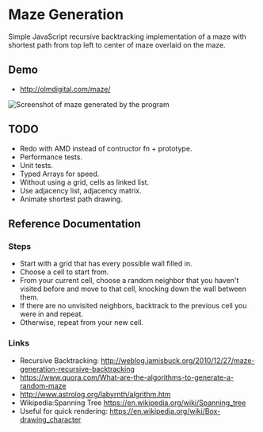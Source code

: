 # Maze Generation #

Simple JavaScript recursive backtracking implementation of a maze with shortest path from top left to center of maze overlaid on the maze.

## Demo ##

- http://olmdigital.com/maze/

![Screenshot of maze generated by the program](http://olmdigital.com/maze/screenshot.png)

## TODO ##

- Redo with AMD instead of contructor fn + prototype.
- Performance tests.
- Unit tests.
- Typed Arrays for speed.
- Without using a grid, cells as linked list.
- Use adjacency list, adjacency matrix.
- Animate shortest path drawing.

## Reference Documentation ##

### Steps ###

- Start with a grid that has every possible wall filled in.
- Choose a cell to start from.
- From your current cell, choose a random neighbor that you haven't visited before and move to that cell, knocking down the wall between them.
- If there are no unvisited neighbors, backtrack to the previous cell you were in and repeat.
- Otherwise, repeat from your new cell.

### Links ###

- Recursive Backtracking: http://weblog.jamisbuck.org/2010/12/27/maze-generation-recursive-backtracking
- https://www.quora.com/What-are-the-algorithms-to-generate-a-random-maze
- http://www.astrolog.org/labyrnth/algrithm.htm
- Wikipedia:Spanning Tree https://en.wikipedia.org/wiki/Spanning_tree
- Useful for quick rendering: https://en.wikipedia.org/wiki/Box-drawing_character
